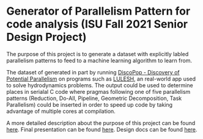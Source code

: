 # Generator of Parallelism Pattern for code analysis (ISU Fall 2021 Senior Design Project)
The purpose of this project is to generate a dataset with explicitly labled parallelism patterns to feed to a machine learning algorithm to learn from. 

The dataset of generated in part by running [DiscoPop - Discovery of Potential Parallelism](https://github.com/discopop-project/discopop) on programs such as [LULESH](https://asc.llnl.gov/codes/proxy-apps/lulesh), an real-world app used to solve hydrodynamics problems. The output could be used to determine places in serialal C code where  pragmas following one of five parallelism patterns (Reduction, Do-All, Pipeline, Geometric Decomposition, Task Parallelism) could be inserted in order to speed up code by taking advantage of multiple cores at compilation. 

A more detailed description about the purpose of this project can be found [here](https://seniord.cs.iastate.edu/2021-May-04/files/inline-files/ComS%20402c_0.pdfs). 
Final presentation can be found [here](https://docs.google.com/presentation/d/1FuCWsdeyal33wBh1nwQX6miX3XIe-_3iD-18dfa8x-E/edit?usp=sharing). 
Design docs can be found [here](https://seniord.cs.iastate.edu/2021-May-04/design-documents). 

